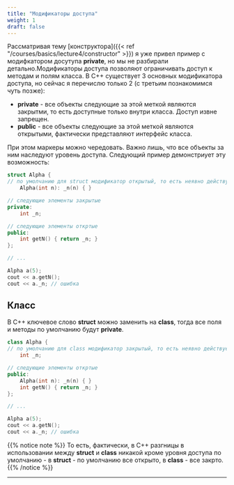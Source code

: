 ```yaml
---
title: "Модификаторы доступа"
weight: 1
draft: false
---
```


Рассматривая тему [конструктора]({{< ref "/courses/basics/lecture4/constructor" >}}) я уже привел пример с модифкатором досутупа **private**, но мы не разбирали детально.Модификаторы доступа позволяют ограничивать доступ к методам и полям класса.  В C++ существует 3 основных модификатора доступа, но сейчас я перечислю только 2 (с третьим познакомимся чуть позже):
* **private** - все объекты следующие за этой меткой являются закрытми, то есть доступные только внутри класса. Доступ извне запрещен.
* **public** - все объекты следующие за этой меткой являются открытыми, фактически представляют интерфейс класса.

При этом маркеры можно чередовать. Важно лишь, что все объекты за ним наследуют уровень доступа. Следующий пример демонстриует эту возможность:
```cpp
struct Alpha {
// по умолчанию для struct модификатор открытый, то есть неявно действует модификатор public, если не указан явно private
    Alpha(int n): _n(n) { }

// следующие элементы закрытые
private:
    int _n;

// следующие элементы откртые
public:
    int getN() { return _n; }
};

// ...

Alpha a(5);
cout << a.getN();
cout << a._n; // ошибка
```

## Класс
В C++ ключевое слово **struct** можно заменить на **class**, тогда все поля и методы по умолчанию будут **private**.

```cpp
class Alpha {
// по умолчанию для class модификатор закрытый, то есть неявно действует модификатор private, если не указан явно public
    int _n;

// следующие элементы откртые
public:
    Alpha(int n): _n(n) { }
    int getN() { return _n; }
};

// ...

Alpha a(5);
cout << a.getN();
cout << a._n; // ошибка
```

{{% notice note %}}
То есть, фактически, в C++ разгницы в использовании между **struct** и **class** никакой кроме уровня доступа по умолчанию - в **struct** - по умолчанию все открыто, в **class** - все закрто.
{{% /notice %}}

---